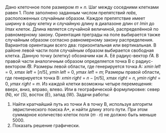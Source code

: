 Дано клеточное поле размером 𝑚 × 𝑛. Шаг между соседними клетками равен 1.
Поле заполнено заданным числом препятствий 𝑛𝑜𝑏𝑠, расположенных случайным 
образом. Каждое препятствие имеет ширину в одну клетку и случайную длину в 
диапазоне длин от 𝑙𝑚𝑖𝑛 до 𝑙𝑚𝑎𝑥 клеток. Длина является случайной величиной, 
распределённой по равномерному закону. Ориентация преграды на поле выбирается 
также случайным образом согласно равномерному закону распределения. Вариантов 
ориентации всего два: горизонтальная или вертикальная.
В районе левой части поля случайным образом выбирается свободная клетка. 
Данную точку (клетку) обозначим как A. Её радиус-вектор 𝑟⃗𝐴. В правой части 
аналогичным образом определяется точка B с радиус-вектором 𝑟⃗𝐵.
Размеры левой области, где генерируется точка A:
𝑥𝑚𝑖𝑛
𝑙𝑒𝑓𝑡 = 0, 𝑥𝑚𝑎𝑥
𝑙𝑒𝑓𝑡 = [𝑛/5], 𝑦𝑚𝑖𝑛
𝑙𝑒𝑓𝑡 = 0, 𝑦𝑚𝑎𝑥
𝑙𝑒𝑓𝑡 = 𝑚;
Размеры правой области, где генерируется точка В:
𝑥𝑚𝑖𝑛
𝑟𝑖𝑔ℎ𝑡 = 𝑛 − [𝑛/5], 𝑥𝑚𝑎𝑥
𝑟𝑖𝑔ℎ𝑡 = 𝑛, 𝑦𝑚𝑖𝑛
𝑟𝑖𝑔ℎ𝑡 = 0, 𝑦𝑚𝑎𝑥
𝑟𝑖𝑔ℎ𝑡 = 𝑚.
Из каждой клетки возможны четыре перемещения: вверх, вниз, вправо, влево. Или 
в географической формулировке: север (N), юг (S), восток (E), запад (W).
Задачи работы:
1. Найти кратчайший путь из точки А в точку В, используя алгоритм 
эвристического поиска А*, и найти длину этого пути. При этом суммарное количество 
клеток поля (𝑚 ∙ 𝑛) не должно быть меньше 5000.
2. Показать решение графически.
